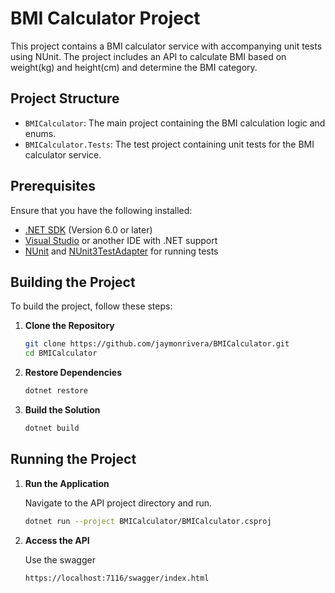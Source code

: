 # BMI Calculator Project

This project contains a BMI calculator service with accompanying unit tests using NUnit. The project includes an API to calculate BMI based on weight(kg) and height(cm) and determine the BMI category.

## Project Structure

- `BMICalculator`: The main project containing the BMI calculation logic and enums.
- `BMICalculator.Tests`: The test project containing unit tests for the BMI calculator service.

## Prerequisites

Ensure that you have the following installed:
- [.NET SDK](https://dotnet.microsoft.com/download) (Version 6.0 or later)
- [Visual Studio](https://visualstudio.microsoft.com/downloads/) or another IDE with .NET support
- [NUnit](https://nunit.org/) and [NUnit3TestAdapter](https://www.nuget.org/packages/NUnit3TestAdapter/) for running tests

## Building the Project

To build the project, follow these steps:

1. **Clone the Repository**

   ```bash
   git clone https://github.com/jaymonrivera/BMICalculator.git
   cd BMICalculator
   
2. **Restore Dependencies**
   ```bash
   dotnet restore

3. **Build the Solution**
   ```bash
   dotnet build

## Running the Project
1. **Run the Application**

   Navigate to the API project directory and run.
   
   ```bash
   dotnet run --project BMICalculator/BMICalculator.csproj

2. **Access the API**

   Use the swagger
   ```
   https://localhost:7116/swagger/index.html
   
